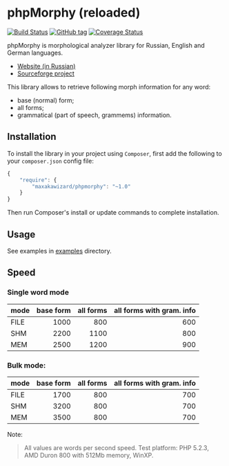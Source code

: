 phpMorphy (reloaded)
===================

[![Build Status](https://api.travis-ci.org/MAXakaWIZARD/phpmorphy.png?branch=master)](https://travis-ci.org/MAXakaWIZARD/phpmorphy)
[![GitHub tag](https://img.shields.io/github/tag/MAXakaWIZARD/phpmorphy.svg?label=latest)](https://packagist.org/packages/maxakawizard/phpmorphy)
[![Coverage Status](https://coveralls.io/repos/MAXakaWIZARD/phpmorphy/badge.svg?branch=master)](https://coveralls.io/r/MAXakaWIZARD/phpmorphy?branch=master)

phpMorphy is morphological analyzer library for Russian, English and German languages.

 * [Website (in Russian)](http://phpmorphy.sourceforge.net/)
 * [Sourceforge project](http://sourceforge.net/projects/phpmorphy)


This library allows to retrieve following morph information for any word:
 * base (normal) form;
 * all forms;
 * grammatical (part of speech, grammems) information.

## Installation

To install the library in your project using `Composer`, first add the following to your `composer.json`
config file:
```javascript
{
    "require": {
        "maxakawizard/phpmorphy": "~1.0"
    }
}
```
Then run Composer's install or update commands to complete installation.

## Usage

See examples in [examples](examples) directory.

## Speed

### Single word mode

| mode          | base form       | all forms     | all forms with gram. info |
|:------------- | ---------------:| -------------:| -------------------------:|
| FILE          | 1000            |  800          | 600                       |
| SHM           | 2200            | 1100          | 800                       |
| MEM           | 2500            | 1200          | 900                       |


### Bulk mode:

| mode          | base form       | all forms     | all forms with gram. info |
|:------------- | ---------------:| -------------:| -------------------------:|
| FILE          | 1700            | 800           | 700                       |
| SHM           | 3200            | 800           | 700                       |
| MEM           | 3500            | 800           | 700                       |


Note:
> All values are words per second speed.
> Test platform: PHP 5.2.3, AMD Duron 800 with 512Mb memory, WinXP.
